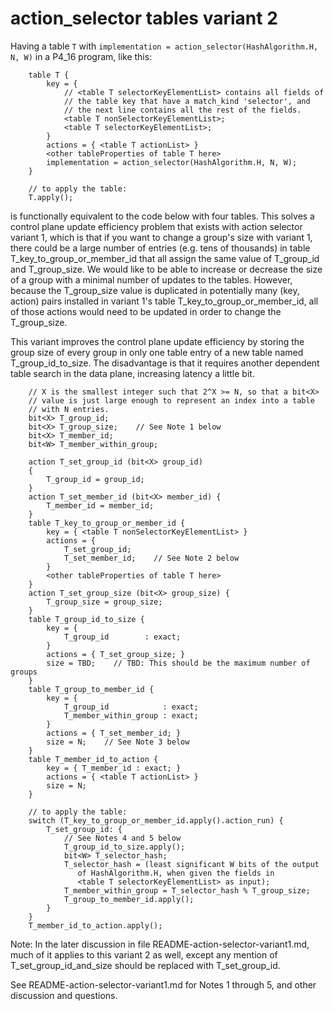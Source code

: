 # action_selector tables variant 2

Having a table `T` with `implementation =
action_selector(HashAlgorithm.H, N, W)` in a P4_16 program, like this:

```
    table T {
        key = {
            // <table T selectorKeyElementList> contains all fields of
            // the table key that have a match_kind 'selector', and
            // the next line contains all the rest of the fields.
            <table T nonSelectorKeyElementList>;
            <table T selectorKeyElementList>;
        }
        actions = { <table T actionList> }
        <other tableProperties of table T here>
        implementation = action_selector(HashAlgorithm.H, N, W);
    }

    // to apply the table:
    T.apply();
```

is functionally equivalent to the code below with four tables.  This
solves a control plane update efficiency problem that exists with
action selector variant 1, which is that if you want to change a
group's size with variant 1, there could be a large number of entries
(e.g. tens of thousands) in table T_key_to_group_or_member_id that all
assign the same value of T_group_id and T_group_size.  We would like
to be able to increase or decrease the size of a group with a minimal
number of updates to the tables.  However, because the T_group_size
value is duplicated in potentially many (key, action) pairs installed
in variant 1's table T_key_to_group_or_member_id, all of those actions
would need to be updated in order to change the T_group_size.

This variant improves the control plane update efficiency by storing
the group size of every group in only one table entry of a new table
named T_group_id_to_size.  The disadvantage is that it requires
another dependent table search in the data plane, increasing latency a
little bit.

```
    // X is the smallest integer such that 2^X >= N, so that a bit<X>
    // value is just large enough to represent an index into a table
    // with N entries.
    bit<X> T_group_id;
    bit<X> T_group_size;    // See Note 1 below
    bit<X> T_member_id;
    bit<W> T_member_within_group;

    action T_set_group_id (bit<X> group_id)
    {
        T_group_id = group_id;
    }
    action T_set_member_id (bit<X> member_id) {
        T_member_id = member_id;
    }
    table T_key_to_group_or_member_id {
        key = { <table T nonSelectorKeyElementList> }
        actions = {
            T_set_group_id;
            T_set_member_id;    // See Note 2 below
        }
        <other tableProperties of table T here>
    }
    action T_set_group_size (bit<X> group_size) {
        T_group_size = group_size;
    }
    table T_group_id_to_size {
        key = {
            T_group_id        : exact;
        }
        actions = { T_set_group_size; }
        size = TBD;    // TBD: This should be the maximum number of groups
    }
    table T_group_to_member_id {
        key = {
            T_group_id            : exact;
            T_member_within_group : exact;
        }
        actions = { T_set_member_id; }
        size = N;    // See Note 3 below
    }
    table T_member_id_to_action {
        key = { T_member_id : exact; }
        actions = { <table T actionList> }
        size = N;
    }

    // to apply the table:
    switch (T_key_to_group_or_member_id.apply().action_run) {
        T_set_group_id: {
            // See Notes 4 and 5 below
            T_group_id_to_size.apply();
            bit<W> T_selector_hash;
            T_selector_hash = (least significant W bits of the output
               of HashAlgorithm.H, when given the fields in
               <table T selectorKeyElementList> as input);
            T_member_within_group = T_selector_hash % T_group_size;
            T_group_to_member_id.apply();
        }
    }
    T_member_id_to_action.apply();
```

Note: In the later discussion in file
README-action-selector-variant1.md, much of it applies to this variant
2 as well, except any mention of T_set_group_id_and_size should be
replaced with T_set_group_id.

See README-action-selector-variant1.md for Notes 1 through 5, and
other discussion and questions.
